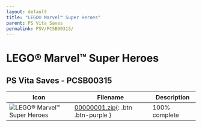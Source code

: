 ```yaml
---
layout: default
title: "LEGO® Marvel™ Super Heroes"
parent: PS Vita Saves
permalink: PSV/PCSB00315/
---
```

# LEGO® Marvel™ Super Heroes

## PS Vita Saves - PCSB00315

| Icon | Filename | Description |
|------|----------|-------------|
| ![LEGO® Marvel™ Super Heroes](https://github.com/bucanero/apollo-vita/raw/main/sce_sys/icon0.png) | [00000001.zip](00000001.zip){: .btn .btn-purple } | 100% complete  |
